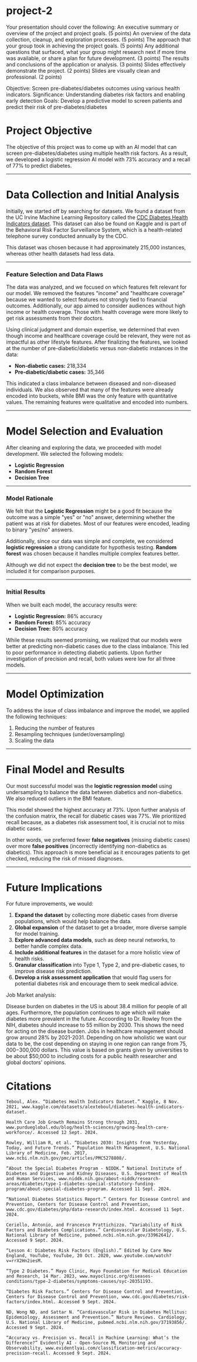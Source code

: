 # project-2

Your presentation should cover the following:
An executive summary or overview of the project and project goals. (5 points)
An overview of the data collection, cleanup, and exploration processes. (5 points)
The approach that your group took in achieving the project goals. (5 points)
Any additional questions that surfaced, what your group might research next if more time was available, or share a plan for future development. (3 points)
The results and conclusions of the application or analysis. (3 points)
Slides effectively demonstrate the project. (2 points)
Slides are visually clean and professional. (2 points)

Objective: Screen pre-diabetes/diabetes outcomes using various health indicators.
Significance: Understanding diabetes risk factors and enabling early detection
Goals: Develop a predictive model to screen patients and predict their risk of pre-diabetes/diabetes

# Project Objective

The objective of this project was to come up with an AI model that can screen pre-diabetes/diabetes using multiple health risk factors. As a result, we developed a logistic regression AI model with 73% accuracy and a recall of 77% to predict diabetes.

---

# Data Collection and Initial Analysis

Initially, we started off by searching for datasets. We found a dataset from the UC Irvine Machine Learning Repository called the [CDC Diabetes Health Indicators dataset](https://archive.ics.uci.edu/dataset/891/cdc+diabetes+health+indicators). This dataset can also be found on Kaggle and is part of the Behavioral Risk Factor Surveillance System, which is a health-related telephone survey conducted annually by the CDC.

This dataset was chosen because it had approximately 215,000 instances, whereas other health datasets had less data.

---

### Feature Selection and Data Flaws

The data was analyzed, and we focused on which features felt relevant for our model. We removed the features "income" and "healthcare coverage" because we wanted to select features not strongly tied to financial outcomes. Additionally, our app aimed to consider audiences without high income or health coverage. Those with health coverage were more likely to get risk assessments from their doctors.

Using clinical judgment and domain expertise, we determined that even though income and healthcare coverage could be relevant, they were not as impactful as other lifestyle features. After finalizing the features, we looked at the number of pre-diabetic/diabetic versus non-diabetic instances in the data:

- **Non-diabetic cases:** 218,334
- **Pre-diabetic/diabetic cases:** 35,346

This indicated a class imbalance between diseased and non-diseased individuals. We also observed that many of the features were already encoded into buckets, while BMI was the only feature with quantitative values. The remaining features were qualitative and encoded into numbers.

---

# Model Selection and Evaluation

After cleaning and exploring the data, we proceeded with model development. We selected the following models:

- **Logistic Regression**
- **Random Forest**
- **Decision Tree**

---

### Model Rationale

We felt that the **Logistic Regression** might be a good fit because the outcome was a simple "yes" or "no" answer, determining whether the patient was at risk for diabetes. Most of our features were encoded, leading to binary "yes/no" answers.

Additionally, since our data was simple and complete, we considered **logistic regression** a strong candidate for hypothesis testing. **Random forest** was chosen because it handles multiple complex features better.

Although we did not expect the **decision tree** to be the best model, we included it for comparison purposes.

---

### Initial Results

When we built each model, the accuracy results were:

- **Logistic Regression:** 86% accuracy
- **Random Forest:** 85% accuracy
- **Decision Tree:** 80% accuracy

While these results seemed promising, we realized that our models were better at predicting non-diabetic cases due to the class imbalance. This led to poor performance in detecting diabetic patients. Upon further investigation of precision and recall, both values were low for all three models.

---

# Model Optimization

To address the issue of class imbalance and improve the model, we applied the following techniques:

1. Reducing the number of features
2. Resampling techniques (under/oversampling)
3. Scaling the data

---

# Final Model and Results

Our most successful model was the **logistic regression model** using undersampling to balance the data between diabetics and non-diabetics. We also reduced outliers in the BMI feature.

This model showed the highest accuracy at 73%. Upon further analysis of the confusion matrix, the recall for diabetic cases was 77%. We prioritized recall because, as a diabetes risk assessment tool, it is crucial not to miss diabetic cases.

In other words, we preferred fewer **false negatives** (missing diabetic cases) over more **false positives** (incorrectly identifying non-diabetics as diabetics). This approach is more beneficial as it encourages patients to get checked, reducing the risk of missed diagnoses.

---

# Future Implications

For future improvements, we would:

1. **Expand the dataset** by collecting more diabetic cases from diverse populations, which would help balance the data.
2. **Global expansion** of the dataset to get a broader, more diverse sample for model training.
3. **Explore advanced data models**, such as deep neural networks, to better handle complex data.
4. **Include additional features** in the dataset for a more holistic view of health risks.
5. **Granular classification** into Type 1, Type 2, and pre-diabetic cases, to improve disease risk prediction.
6. **Develop a risk assessment application** that would flag users for potential diabetes risk and encourage them to seek medical advice.

Job Market analysis:

Disease burden on diabetes in the US is about 38.4 million for people of all ages. Furthermore, the population continues to age which will make diabetes more prevalent in the future. Accoording to Dr. Rowley from the NIH, diabetes should increase to 55 million by 2030. This shows the need for acting on the disease burden. Jobs in healthcare management should grow around 28% by 2021-2031. Depending on how wholistic we want our data to be, the cost depending on staying in one region can range from $75,000-$300,000 dollars. This value is based on grants given by universities to be about $50,000 to including costs for a public health researcher and global doctors' opinions. 

# Citations
    Teboul, Alex. “Diabetes Health Indicators Dataset.” Kaggle, 8 Nov. 2021, www.kaggle.com/datasets/alexteboul/diabetes-health-indicators-dataset.

    Health Care Job Growth Remains Strong through 2031, www.purdueglobal.edu/blog/health-sciences/growing-health-care-workforce/. Accessed 12 Sept. 2024. 

    Rowley, William R, et al. “Diabetes 2030: Insights from Yesterday, Today, and Future Trends.” Population Health Management, U.S. National Library of Medicine, Feb. 2017, www.ncbi.nlm.nih.gov/pmc/articles/PMC5278808/.

    “About the Special Diabetes Program - NIDDK.” National Institute of Diabetes and Digestive and Kidney Diseases, U.S. Department of Health and Human Services, www.niddk.nih.gov/about-niddk/research-areas/diabetes/type-1-diabetes-special-statutory-funding-program/about-special-diabetes-program. Accessed 11 Sept. 2024. 

    “National Diabetes Statistics Report.” Centers for Disease Control and Prevention, Centers for Disease Control and Prevention, www.cdc.gov/diabetes/php/data-research/index.html. Accessed 11 Sept. 2024.

    Ceriello, Antonio, and Francesco Prattichizzo. “Variability of Risk Factors and Diabetes Complications.” Cardiovascular Diabetology, U.S. National Library of Medicine, pubmed.ncbi.nlm.nih.gov/33962641/. Accessed 9 Sept. 2024. 

    “Lesson 4: Diabetes Risk Factors (English).” Edited by Care New England, YouTube, YouTube, 20 Oct. 2020, www.youtube.com/watch?v=rrX2Hn2iesM. 

    “Type 2 Diabetes.” Mayo Clinic, Mayo Foundation for Medical Education and Research, 14 Mar. 2023, www.mayoclinic.org/diseases-conditions/type-2-diabetes/symptoms-causes/syc-20351193. 

    “Diabetes Risk Factors.” Centers for Disease Control and Prevention, Centers for Disease Control and Prevention, www.cdc.gov/diabetes/risk-factors/index.html. Accessed 9 Sept. 2024.

    ND, Wong ND, and Sattar N. “Cardiovascular Risk in Diabetes Mellitus: Epidemiology, Assessment and Prevention.” Nature Reviews. Cardiology, U.S. National Library of Medicine, pubmed.ncbi.nlm.nih.gov/37193856/. Accessed 9 Sept. 2024.

    “Accuracy vs. Precision vs. Recall in Machine Learning: What’s the Difference?” Evidently AI - Open-Source ML Monitoring and Observability, www.evidentlyai.com/classification-metrics/accuracy-precision-recall. Accessed 9 Sept. 2024. 